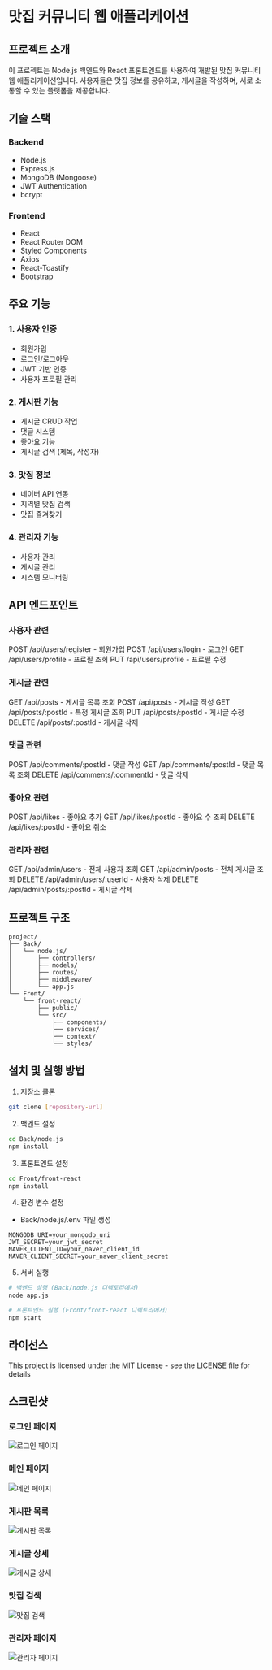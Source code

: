 # 맛집 커뮤니티 웹 애플리케이션

## 프로젝트 소개
이 프로젝트는 Node.js 백엔드와 React 프론트엔드를 사용하여 개발된 맛집 커뮤니티 웹 애플리케이션입니다. 사용자들은 맛집 정보를 공유하고, 게시글을 작성하며, 서로 소통할 수 있는 플랫폼을 제공합니다.

## 기술 스택
### Backend
- Node.js
- Express.js
- MongoDB (Mongoose)
- JWT Authentication
- bcrypt

### Frontend
- React
- React Router DOM
- Styled Components
- Axios
- React-Toastify
- Bootstrap

## 주요 기능

### 1. 사용자 인증
- 회원가입
- 로그인/로그아웃
- JWT 기반 인증
- 사용자 프로필 관리

### 2. 게시판 기능
- 게시글 CRUD 작업
- 댓글 시스템
- 좋아요 기능
- 게시글 검색 (제목, 작성자)

### 3. 맛집 정보
- 네이버 API 연동
- 지역별 맛집 검색
- 맛집 즐겨찾기

### 4. 관리자 기능
- 사용자 관리
- 게시글 관리
- 시스템 모니터링

## API 엔드포인트

### 사용자 관련
POST /api/users/register - 회원가입
POST /api/users/login - 로그인
GET /api/users/profile - 프로필 조회
PUT /api/users/profile - 프로필 수정

### 게시글 관련
GET /api/posts - 게시글 목록 조회
POST /api/posts - 게시글 작성
GET /api/posts/:postId - 특정 게시글 조회
PUT /api/posts/:postId - 게시글 수정
DELETE /api/posts/:postId - 게시글 삭제

### 댓글 관련
POST /api/comments/:postId - 댓글 작성
GET /api/comments/:postId - 댓글 목록 조회
DELETE /api/comments/:commentId - 댓글 삭제

### 좋아요 관련
POST /api/likes - 좋아요 추가
GET /api/likes/:postId - 좋아요 수 조회
DELETE /api/likes/:postId - 좋아요 취소

### 관리자 관련
GET /api/admin/users - 전체 사용자 조회
GET /api/admin/posts - 전체 게시글 조회
DELETE /api/admin/users/:userId - 사용자 삭제
DELETE /api/admin/posts/:postId - 게시글 삭제

## 프로젝트 구조
```
project/
├── Back/
│   └── node.js/
│       ├── controllers/
│       ├── models/
│       ├── routes/
│       ├── middleware/
│       └── app.js
└── Front/
    └── front-react/
        ├── public/
        └── src/
            ├── components/
            ├── services/
            ├── context/
            └── styles/
```

## 설치 및 실행 방법

1. 저장소 클론
```bash
git clone [repository-url]
```

2. 백엔드 설정
```bash
cd Back/node.js
npm install
```

3. 프론트엔드 설정
```bash
cd Front/front-react
npm install
```

4. 환경 변수 설정
- Back/node.js/.env 파일 생성
```
MONGODB_URI=your_mongodb_uri
JWT_SECRET=your_jwt_secret
NAVER_CLIENT_ID=your_naver_client_id
NAVER_CLIENT_SECRET=your_naver_client_secret
```

5. 서버 실행
```bash
# 백엔드 실행 (Back/node.js 디렉토리에서)
node app.js

# 프론트엔드 실행 (Front/front-react 디렉토리에서)
npm start
```

## 라이선스
This project is licensed under the MIT License - see the LICENSE file for details

## 스크린샷

### 로그인 페이지
![로그인 페이지](./assets/login.png)

### 메인 페이지
![메인 페이지](./assets/main.png)

### 게시판 목록
![게시판 목록](./assets/posts.png)

### 게시글 상세
![게시글 상세](./assets/post-detail.png)

### 맛집 검색
![맛집 검색](./assets/restaurant-search.png)

### 관리자 페이지
![관리자 페이지](./assets/admin.png)
```


